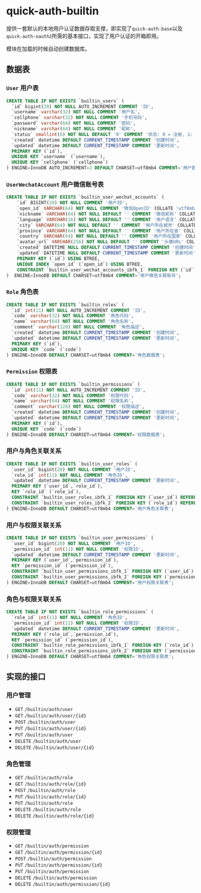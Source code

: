 # quick-auth-builtin

提供一套默认的本地用户认证数据存取支撑，即实现了`quick-auth-base`以及`quick-auth-oauth2`所需的基本接口，实现了用户认证的开箱即用。

模块在加载的时候自动创建数据库。



## 数据表

### `User` 用户表

```sql
CREATE TABLE IF NOT EXISTS `builtin_users` (
  `id` bigint(20) NOT NULL AUTO_INCREMENT COMMENT 'ID',
  `username` varchar(32) NOT NULL COMMENT '用户名',
  `cellphone` varchar(32) NOT NULL COMMENT '手机号码',
  `password` varchar(64) NOT NULL COMMENT '密码',
  `nickname` varchar(64) NOT NULL COMMENT '昵称',
  `status` smallint(6) NOT NULL DEFAULT '0' COMMENT '状态: 0 = 注册, 1: 激活, -1: 锁定',
  `created` datetime DEFAULT CURRENT_TIMESTAMP COMMENT '创建时间',
  `updated` datetime DEFAULT CURRENT_TIMESTAMP COMMENT '更新时间',
  PRIMARY KEY (`id`),
  UNIQUE KEY `username` (`username`),
  UNIQUE KEY `cellphone` (`cellphone`)
) ENGINE=InnoDB AUTO_INCREMENT=2 DEFAULT CHARSET=utf8mb4 COMMENT='用户数据表';
```



### `UserWechatAccount` 用户微信账号表

```sql
CREATE TABLE IF NOT EXISTS `builtin_user_wechat_accounts` (
	`id` BIGINT(20) NOT NULL COMMENT '用户ID',
	`open_id` VARCHAR(64) NOT NULL COMMENT '微信OpenID' COLLATE 'utf8mb4_general_ci',
	`nickname` VARCHAR(64) NOT NULL DEFAULT '' COMMENT '微信昵称' COLLATE 'utf8mb4_general_ci',
	`language` VARCHAR(16) NOT NULL DEFAULT '' COMMENT '用户语言' COLLATE 'utf8mb4_general_ci',
	`city` VARCHAR(64) NOT NULL DEFAULT '' COMMENT '用户所在城市' COLLATE 'utf8mb4_general_ci',
	`province` VARCHAR(64) NOT NULL DEFAULT '' COMMENT '用户所在省' COLLATE 'utf8mb4_general_ci',
	`country` VARCHAR(64) NOT NULL DEFAULT '' COMMENT '用户所在国家' COLLATE 'utf8mb4_general_ci',
	`avatar_url` VARCHAR(256) NOT NULL DEFAULT '' COMMENT '头像URL' COLLATE 'utf8mb4_general_ci',
	`created` DATETIME NULL DEFAULT CURRENT_TIMESTAMP COMMENT '创建时间',
	`updated` DATETIME NULL DEFAULT CURRENT_TIMESTAMP COMMENT '更新时间',
	PRIMARY KEY (`id`) USING BTREE,
	UNIQUE INDEX `open_id` (`open_id`) USING BTREE,
	CONSTRAINT `builtin_user_wechat_accounts_ibfk_1` FOREIGN KEY (`id`) REFERENCES `builtin_users` (`id`) ON UPDATE RESTRICT ON DELETE RESTRICT
)  ENGINE=InnoDB DEFAULT CHARSET=utf8mb4 COMMENT='用户微信关联账号';
```



### `Role` 角色表

```SQL
CREATE TABLE IF NOT EXISTS `builtin_roles` (
  `id` int(11) NOT NULL AUTO_INCREMENT COMMENT 'ID',
  `code` varchar(32) NOT NULL COMMENT '角色代码',
  `name` varchar(64) NOT NULL COMMENT '角色名称',
  `comment` varchar(128) NOT NULL COMMENT '角色描述',
  `created` datetime DEFAULT CURRENT_TIMESTAMP COMMENT '创建时间',
  `updated` datetime DEFAULT CURRENT_TIMESTAMP COMMENT '更新时间',
  PRIMARY KEY (`id`),
  UNIQUE KEY `code` (`code`)
) ENGINE=InnoDB DEFAULT CHARSET=utf8mb4 COMMENT='角色数据表';
```



### `Permission` 权限表

```SQL
CREATE TABLE IF NOT EXISTS `builtin_permissions` (
  `id` int(11) NOT NULL AUTO_INCREMENT COMMENT 'ID',
  `code` varchar(32) NOT NULL COMMENT '权限代码',
  `name` varchar(64) NOT NULL COMMENT '权限名称',
  `comment` varchar(128) NOT NULL COMMENT '权限描述',
  `created` datetime DEFAULT CURRENT_TIMESTAMP COMMENT '创建时间',
  `updated` datetime DEFAULT CURRENT_TIMESTAMP COMMENT '更新时间',
  PRIMARY KEY (`id`),
  UNIQUE KEY `code` (`code`)
) ENGINE=InnoDB DEFAULT CHARSET=utf8mb4 COMMENT='权限数据表';
```



### 用户与角色关联关系

```sql
CREATE TABLE IF NOT EXISTS `builtin_user_roles` (
  `user_id` bigint(20) NOT NULL COMMENT '用户ID',
  `role_id` int(11) NOT NULL COMMENT '角色ID',
  `updated` datetime DEFAULT CURRENT_TIMESTAMP COMMENT '更新时间',
  PRIMARY KEY (`user_id`,`role_id`),
  KEY `role_id` (`role_id`),
  CONSTRAINT `builtin_user_roles_ibfk_1` FOREIGN KEY (`user_id`) REFERENCES `builtin_users` (`id`),
  CONSTRAINT `builtin_user_roles_ibfk_2` FOREIGN KEY (`role_id`) REFERENCES `builtin_roles` (`id`)
) ENGINE=InnoDB DEFAULT CHARSET=utf8mb4 COMMENT='用户角色关联表';
```



### 用户与权限关联关系

```sql
CREATE TABLE IF NOT EXISTS `builtin_user_permissions` (
  `user_id` bigint(20) NOT NULL COMMENT '用户ID',
  `permission_id` int(11) NOT NULL COMMENT '权限ID',
  `updated` datetime DEFAULT CURRENT_TIMESTAMP COMMENT '更新时间',
  PRIMARY KEY (`user_id`,`permission_id`),
  KEY `permission_id` (`permission_id`),
  CONSTRAINT `builtin_user_permissions_ibfk_1` FOREIGN KEY (`user_id`) REFERENCES `builtin_users` (`id`),
  CONSTRAINT `builtin_user_permissions_ibfk_2` FOREIGN KEY (`permission_id`) REFERENCES `builtin_permissions` (`id`)
) ENGINE=InnoDB DEFAULT CHARSET=utf8mb4 COMMENT='用户权限关联表';
```



### 角色与权限关联关系

```sql
CREATE TABLE IF NOT EXISTS `builtin_role_permissions` (
  `role_id` int(11) NOT NULL COMMENT '角色ID',
  `permission_id` int(11) NOT NULL COMMENT '权限ID',
  `updated` datetime DEFAULT CURRENT_TIMESTAMP COMMENT '更新时间',
  PRIMARY KEY (`role_id`,`permission_id`),
  KEY `permission_id` (`permission_id`),
  CONSTRAINT `builtin_role_permissions_ibfk_1` FOREIGN KEY (`role_id`) REFERENCES `builtin_roles` (`id`),
  CONSTRAINT `builtin_role_permissions_ibfk_2` FOREIGN KEY (`permission_id`) REFERENCES `builtin_permissions` (`id`)
) ENGINE=InnoDB DEFAULT CHARSET=utf8mb4 COMMENT='角色权限关联表';

```



## 实现的接口

### 用户管理
- `GET` `/builtin/auth/user`
- `GET` `/builtin/auth/user/{id}`
- `POST` `/builtin/auth/user`
- `PUT` `/builtin/auth/user/{id}`
- `PUT` `/builtin/auth/user`
- `DELETE` `/builtin/auth/user`
- `DELETE` `/builtin/auth/user/{id}`

### 角色管理
- `GET` `/builtin/auth/role`
- `GET` `/builtin/auth/role/{id}`
- `POST` `/builtin/auth/role`
- `PUT` `/builtin/auth/role/{id}`
- `PUT` `/builtin/auth/role`
- `DELETE` `/builtin/auth/role`
- `DELETE` `/builtin/auth/role/{id}`

### 权限管理
- `GET` `/builtin/auth/permission`
- `GET` `/builtin/auth/permission/{id}`
- `POST` `/builtin/auth/permission`
- `PUT` `/builtin/auth/permission/{id}`
- `PUT` `/builtin/auth/permission`
- `DELETE` `/builtin/auth/permission`
- `DELETE` `/builtin/auth/permission/{id}`

